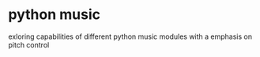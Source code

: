 # python music

exloring capabilities of different python music modules
with a emphasis on pitch control
